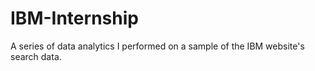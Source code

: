 # IBM-Internship
A series of data analytics I performed on a sample of the IBM website's search data.
